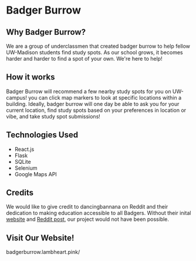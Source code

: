 
# Badger Burrow

## Why Badger Burrow?
We are a group of underclassmen that created badger burrow to help fellow UW-Madison students find study spots. As our school grows, it becomes harder and harder to find a spot of your own. We're here to help!


## How it works
Badger Burrow will recommend a few nearby study spots for you on UW-campus! you can click map markers to look at specific locations within a building. Ideally, badger burrow will one day be able to ask you for your current location, find study spots based on your preferences in location or vibe, and take study spot submissions!

## Technologies Used
- React.js
- Flask
- SQLite
- Selenium
- Google Maps API

## Credits
We would like to give credit to dancingbannana on Reddit and their dedication to making education accessible to all Badgers. Without their inital [website](https://buckygrades.com/study/) and [Reddit post](https://www.reddit.com/r/UWMadison/comments/11wrmr3/i_walked_4648_miles_through_every_building_on/), our project would not have been possible.

## Visit Our Website!
badgerburrow.lambheart.pink/
